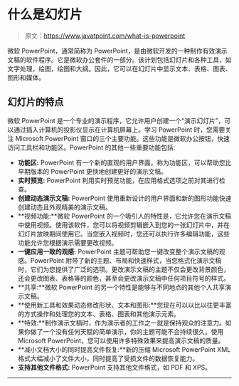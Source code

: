 # 什么是幻灯片

> 原文：<https://www.javatpoint.com/what-is-powerpoint>

微软 PowerPoint，通常简称为 PowerPoint，是由微软开发的一种制作有效演示文稿的软件程序。它是微软办公套件的一部分。该计划包括幻灯片和各种工具，如文字处理，绘图，绘图和大纲。因此，它可以在幻灯片中显示文本、表格、图表、图形和媒体。

## 幻灯片的特点

微软 PowerPoint 是一个专业的演示程序，它允许用户创建一个“演示幻灯片”，可以通过插入计算机的投影仪显示在计算机屏幕上。学习 PowerPoint 时，您需要关注 Microsoft PowerPoint 窗口的三个主要功能。这些功能是微软办公按钮，快速访问工具栏和功能区。PowerPoint 的其他一些重要功能包括:

*   **功能区:** PowerPoint 有一个新的直观的用户界面，称为功能区，可以帮助您比早期版本的 PowerPoint 更快地创建更好的演示文稿。
*   **实时预览:** PowerPoint 利用实时预览功能，在应用格式选项之前对其进行检查。
*   **创建动态演示文稿:** PowerPoint 使用重新设计的用户界面和新的图形功能快速创建动态且外观精美的演示文稿。
*   **视频功能:**微软 PowerPoint 的一个吸引人的特性是，它允许您在演示文稿中使用视频。使用该软件，您可以将视频剪辑嵌入到您的一张幻灯片中，并在幻灯片放映期间使用它。当您嵌入视频时，您还可以执行许多编辑功能，这些功能允许您根据演示需要更改视频。
*   **一键应用一致的观感:** PowerPoint 主题可帮助您一键改变整个演示文稿的观感。PowerPoint 附带了新的主题、布局和快速样式，当您格式化演示文稿时，它们为您提供了广泛的选项。更改演示文稿的主题不仅会更改背景颜色，还会更改图表、表格等的颜色，甚至会更改演示文稿中任何项目符号的样式。
*   **共享:**微软 PowerPoint 的另一个特性是能够与不同地点的其他个人共享演示文稿。
*   **使用新工具和效果动态修改形状、文本和图形:**您现在可以以比以往更丰富的方式操作和处理您的文本、表格、图表和其他演示元素。
*   **特效:**制作演示文稿时，作为演示者的工作之一就是保持观众的注意力。如果你做了一个没有任何天赋的简单演示，你的主题可能不会持续很久。使用 Microsoft PowerPoint，您可以使用许多特殊效果来提高演示文稿的质量。
*   **减小文档大小的同时提高文件恢复:**新的压缩 Microsoft PowerPoint XML 格式大幅减小了文件大小，同时提高了受损文件的数据恢复能力。
*   **支持其他文件格式:** PowerPoint 支持其他文件格式，如 PDF 和 XPS。

* * *